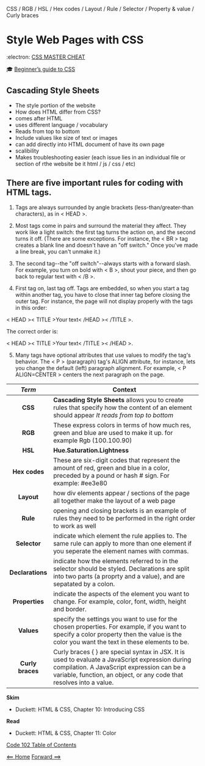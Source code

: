 CSS / RGB / HSL / Hex codes / Layout / Rule / Selector / Property & value / Curly braces

# Style Web Pages with CSS

:electron: [CSS MASTER CHEAT](https://overapi.com/css)

:mortar_board: [Beginner’s guide to CSS](https://friendlybit.com/css/beginners-guide-to-css-and-standards/)

## Cascading Style Sheets
- The style portion of the website
- How does HTML differ from CSS?
- comes after HTML
- uses different language /  vocabulary
- Reads from top to bottom
- Include values like size of text or images
- can add directly into HTML document of have its own page
- scalibility
- Makes troubleshooting easier (each issue lies in an individual file or section of rthe website be it html / js / css / etc)

## There are five important rules for coding with HTML tags.

1. Tags are always surrounded by angle brackets (less-than/greater-than characters), as in < HEAD >.

2. Most tags come in pairs and surround the material they affect. They work like a light switch: the first tag turns the action on, and the second turns it off. (There are some exceptions. For instance, the < BR > tag creates a blank line and doesn't have an "off switch." Once you've made a line break, you can't unmake it.)

3. The second tag--the "off switch"--always starts with a forward slash. For example, you turn on bold with < B >, shout your piece, and then go back to regular text with < /B >.

4. First tag on, last tag off. Tags are embedded, so when you start a tag within another tag, you have to close that inner tag before closing the outer tag. For instance, the page will not display properly with the tags in this order:

< HEAD >< TITLE >Your text< /HEAD >< /TITLE >.

The correct order is:

< HEAD >< TITLE >Your text< /TITLE >< /HEAD >.

5. Many tags have optional attributes that use values to modify the tag's behavior. The < P > (paragraph) tag's ALIGN attribute, for instance, lets you change the default (left) paragraph alignment. For example, < P ALIGN=CENTER > centers the next paragraph on the page.

| ***Term*** | Context |
|  :----: |  ----  |
|  **CSS**  | **Cascading Style Sheets** allows you to create rules that specify how the content of an element should appear *It reads from top to bottom*|
|  **RGB**  | These express colors in terms of how much res, green and blue are used to make it up. for example Rgb (100.100.90)  |
|  **HSL**  | **Hue.Saturation.Lightness**  |
|  **Hex codes**  | These are six-digit codes that represent the amount of red, green and blue in a color, preceded by a pound or hash # sign. For example: #ee3e80  |
|  **Layout**  | how div elements appear / sections of the page all together make the layout of a web page  |
|  **Rule**  | opening and closing brackets is an example of rules they need to be performed in the right order to work as well  |
|  **Selector**  | indicate which element the rule applies to. The same rule can apply to more than one element if you seperate the element names with commas.  |
|  **Declarations**  | indicate how the elements referred to in the selector should be styled. Declarations are split into two parts (a proprty and a value), and are sepatated by a colon.  |
|  **Properties**  | indicate the aspects of the element you want to change. For example, color, font, width, height and border. |
|  **Values**  | specify the settings you want to use for the chosen properties. For example, if you want to specify a color property then the value is the color you want the text in these elements to be.  |
|  **Curly braces**  | Curly braces { } are special syntax in JSX. It is used to evaluate a JavaScript expression during compilation. A JavaScript expression can be a variable, function, an object, or any code that resolves into a value.  |

**Skim**
+ Duckett: HTML & CSS, Chapter 10: Introducing CSS
 
**Read**
+ Duckett: HTML & CSS, Chapter 11: Color

[Code 102 Table of Contents](CodeFellows_102.md)

[<== Home](README.md) [Forward ==>](dynamic_web_pages_with_javascript.md)
